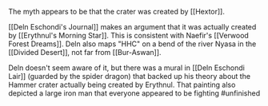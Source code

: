 The myth appears to be that the crater was created by [[Hextor]].

[[Deln Eschondi's Journal]] makes an argument that it was actually created by [[Erythnul's Morning Star]].  This is consistent with Naefir's [[Verwood Forest Dreams]].  Deln also maps "HHC" on a bend of the river Nyasa in the [[Divided Desert]], not far from [[Bur-Aswan]]. 

Deln doesn't seem aware of it, but there was a mural in [[Deln Eschondi Lair]] (guarded by the spider dragon) that backed up his theory about the Hammer crater actually being created by Erythnul.  That painting also depicted a large iron man that everyone appeared to be fighting #unfinished 

